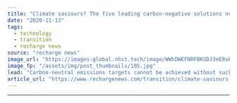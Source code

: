 ```yaml
---
title: "Climate saviours? The five leading carbon-negative solutions needed to reach net-zero emissions"
date: "2020-11-13"
tags: 
  - technology
  - transition
  - recharge news
source: "recharge news"
image_url: "https://images-global.nhst.tech/image/WWhDWEFNRFBKSDJ3eE8xK1pHeUU3QWoxSlhxMFMxcDdrdVUvMGxzVjd6RT0=/nhst/binary/6eed73a5e8f592d4297939daa57c522f"
image_fp: "/assets/img/post_thumbnails/105.jpg"
lead: "Carbon-neutral emissions targets cannot be achieved without sucking vast amounts of CO2 from the air. Leigh Collins takes a deep dive into the most promising carbon-removal solutions"
article_url: "https://www.rechargenews.com/transition/climate-saviours-the-five-leading-carbon-negative-solutions-needed-to-reach-net-zero-emissions/2-1-912037"
---
```


---
